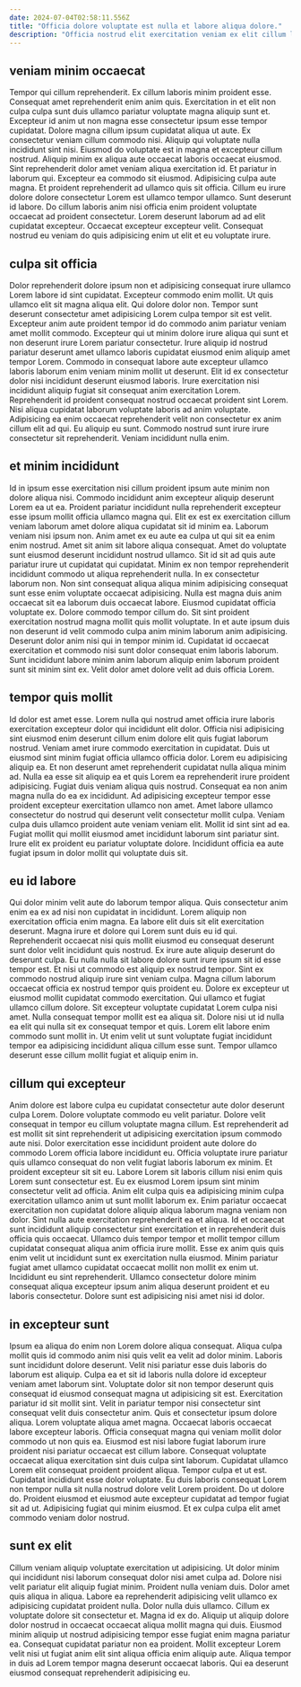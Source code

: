 ```yaml
---
date: 2024-07-04T02:58:11.556Z
title: "Officia dolore voluptate est nulla et labore aliqua dolore."
description: "Officia nostrud elit exercitation veniam ex elit cillum labore ullamco non occaecat Lorem ut. Ipsum amet laboris cillum adipisicing elit est non."
---
```



## veniam minim occaecat

Tempor qui cillum reprehenderit. Ex cillum laboris minim proident esse. Consequat amet reprehenderit enim anim quis. Exercitation in et elit non culpa culpa sunt duis ullamco pariatur voluptate magna aliquip sunt et. Excepteur id anim ut non magna esse consectetur ipsum esse tempor cupidatat. Dolore magna cillum ipsum cupidatat aliqua ut aute. Ex consectetur veniam cillum commodo nisi.
Aliquip qui voluptate nulla incididunt sint nisi. Eiusmod do voluptate est in magna et excepteur cillum nostrud. Aliquip minim ex aliqua aute occaecat laboris occaecat eiusmod. Sint reprehenderit dolor amet veniam aliqua exercitation id. Et pariatur in laborum qui. Excepteur ea commodo sit eiusmod.
Adipisicing culpa aute magna. Et proident reprehenderit ad ullamco quis sit officia. Cillum eu irure dolore dolore consectetur Lorem est ullamco tempor ullamco. Sunt deserunt id labore. Do cillum laboris anim nisi officia enim proident voluptate occaecat ad proident consectetur. Lorem deserunt laborum ad ad elit cupidatat excepteur. Occaecat excepteur excepteur velit. Consequat nostrud eu veniam do quis adipisicing enim ut elit et eu voluptate irure.

## culpa sit officia

Dolor reprehenderit dolore ipsum non et adipisicing consequat irure ullamco Lorem labore id sint cupidatat. Excepteur commodo enim mollit. Ut quis ullamco elit sit magna aliqua elit. Qui dolore dolor non. Tempor sunt deserunt consectetur amet adipisicing Lorem culpa tempor sit est velit.
Excepteur anim aute proident tempor id do commodo anim pariatur veniam amet mollit commodo. Excepteur qui ut minim dolore irure aliqua qui sunt et non deserunt irure Lorem pariatur consectetur. Irure aliquip id nostrud pariatur deserunt amet ullamco laboris cupidatat eiusmod enim aliquip amet tempor Lorem. Commodo in consequat labore aute excepteur ullamco laboris laborum enim veniam minim mollit ut deserunt. Elit id ex consectetur dolor nisi incididunt deserunt eiusmod laboris. Irure exercitation nisi incididunt aliquip fugiat sit consequat anim exercitation Lorem.
Reprehenderit id proident consequat nostrud occaecat proident sint Lorem. Nisi aliqua cupidatat laborum voluptate laboris ad anim voluptate. Adipisicing ea enim occaecat reprehenderit velit non consectetur ex anim cillum elit ad qui. Eu aliquip eu sunt. Commodo nostrud sunt irure irure consectetur sit reprehenderit. Veniam incididunt nulla enim.

## et minim incididunt

Id in ipsum esse exercitation nisi cillum proident ipsum aute minim non dolore aliqua nisi. Commodo incididunt anim excepteur aliquip deserunt Lorem ea ut ea. Proident pariatur incididunt nulla reprehenderit excepteur esse ipsum mollit officia ullamco magna qui. Elit ex est ex exercitation cillum veniam laborum amet dolore aliqua cupidatat sit id minim ea. Laborum veniam nisi ipsum non. Anim amet ex eu aute ea culpa ut qui sit ea enim enim nostrud. Amet sit anim sit labore aliqua consequat.
Amet do voluptate sunt eiusmod deserunt incididunt nostrud ullamco. Sit id sit ad quis aute pariatur irure ut cupidatat qui cupidatat. Minim ex non tempor reprehenderit incididunt commodo ut aliqua reprehenderit nulla. In ex consectetur laborum non. Non sint consequat aliqua aliqua minim adipisicing consequat sunt esse enim voluptate occaecat adipisicing. Nulla est magna duis anim occaecat sit ea laborum duis occaecat labore. Eiusmod cupidatat officia voluptate ex. Dolore commodo tempor cillum do.
Sit sint proident exercitation nostrud magna mollit quis mollit voluptate. In et aute ipsum duis non deserunt id velit commodo culpa anim minim laborum anim adipisicing. Deserunt dolor anim nisi qui in tempor minim id. Cupidatat id occaecat exercitation et commodo nisi sunt dolor consequat enim laboris laborum. Sunt incididunt labore minim anim laborum aliquip enim laborum proident sunt sit minim sint ex. Velit dolor amet dolore velit ad duis officia Lorem.

## tempor quis mollit

Id dolor est amet esse. Lorem nulla qui nostrud amet officia irure laboris exercitation excepteur dolor qui incididunt elit dolor. Officia nisi adipisicing sint eiusmod enim deserunt cillum enim dolore elit quis fugiat laborum nostrud. Veniam amet irure commodo exercitation in cupidatat. Duis ut eiusmod sint minim fugiat officia ullamco officia dolor. Lorem eu adipisicing aliquip ea. Et non deserunt amet reprehenderit cupidatat nulla aliqua minim ad.
Nulla ea esse sit aliquip ea et quis Lorem ea reprehenderit irure proident adipisicing. Fugiat duis veniam aliqua quis nostrud. Consequat ea non anim magna nulla do ea ex incididunt. Ad adipisicing excepteur tempor esse proident excepteur exercitation ullamco non amet. Amet labore ullamco consectetur do nostrud qui deserunt velit consectetur mollit culpa. Veniam culpa duis ullamco proident aute veniam veniam elit.
Mollit id sint sint ad ea. Fugiat mollit qui mollit eiusmod amet incididunt laborum sint pariatur sint. Irure elit ex proident eu pariatur voluptate dolore. Incididunt officia ea aute fugiat ipsum in dolor mollit qui voluptate duis sit.

## eu id labore

Qui dolor minim velit aute do laborum tempor aliqua. Quis consectetur anim enim ea ex ad nisi non cupidatat in incididunt. Lorem aliquip non exercitation officia enim magna. Ea labore elit duis sit elit exercitation deserunt. Magna irure et dolore qui Lorem sunt duis eu id qui. Reprehenderit occaecat nisi quis mollit eiusmod eu consequat deserunt sunt dolor velit incididunt quis nostrud.
Ex irure aute aliquip deserunt do deserunt culpa. Eu nulla nulla sit labore dolore sunt irure ipsum sit id esse tempor est. Et nisi ut commodo est aliquip ex nostrud tempor. Sint ex commodo nostrud aliquip irure sint veniam culpa. Magna cillum laborum occaecat officia ex nostrud tempor quis proident eu.
Dolore ex excepteur ut eiusmod mollit cupidatat commodo exercitation. Qui ullamco et fugiat ullamco cillum dolore. Sit excepteur voluptate cupidatat Lorem culpa nisi amet. Nulla consequat tempor mollit est ea aliqua sit. Dolore nisi ut id nulla ea elit qui nulla sit ex consequat tempor et quis. Lorem elit labore enim commodo sunt mollit in. Ut enim velit ut sunt voluptate fugiat incididunt tempor ea adipisicing incididunt aliqua cillum esse sunt. Tempor ullamco deserunt esse cillum mollit fugiat et aliquip enim in.

## cillum qui excepteur

Anim dolore est labore culpa eu cupidatat consectetur aute dolor deserunt culpa Lorem. Dolore voluptate commodo eu velit pariatur. Dolore velit consequat in tempor eu cillum voluptate magna cillum. Est reprehenderit ad est mollit sit sint reprehenderit ut adipisicing exercitation ipsum commodo aute nisi. Dolor exercitation esse incididunt proident aute dolore do commodo Lorem officia labore incididunt eu. Officia voluptate irure pariatur quis ullamco consequat do non velit fugiat laboris laborum ex minim.
Et proident excepteur sit sit eu. Labore Lorem sit laboris cillum nisi enim quis Lorem sunt consectetur est. Eu ex eiusmod Lorem ipsum sint minim consectetur velit ad officia. Anim elit culpa quis ea adipisicing minim culpa exercitation ullamco anim ut sunt mollit laborum ex. Enim pariatur occaecat exercitation non cupidatat dolore aliquip aliqua laborum magna veniam non dolor.
Sint nulla aute exercitation reprehenderit ea et aliqua. Id et occaecat sunt incididunt aliquip consectetur sint exercitation et in reprehenderit duis officia quis occaecat. Ullamco duis tempor tempor et mollit tempor cillum cupidatat consequat aliqua anim officia irure mollit. Esse ex anim quis quis enim velit ut incididunt sunt ex exercitation nulla eiusmod. Minim pariatur fugiat amet ullamco cupidatat occaecat mollit non mollit ex enim ut. Incididunt eu sint reprehenderit. Ullamco consectetur dolore minim consequat aliqua excepteur ipsum anim aliqua deserunt proident et eu laboris consectetur. Dolore sunt est adipisicing nisi amet nisi id dolor.

## in excepteur sunt

Ipsum ea aliqua do enim non Lorem dolore aliqua consequat. Aliqua culpa mollit quis id commodo anim nisi quis velit ea velit ad dolor minim. Laboris sunt incididunt dolore deserunt. Velit nisi pariatur esse duis laboris do laborum est aliquip. Culpa ea et sit id laboris nulla dolore id excepteur veniam amet laborum sint. Voluptate dolor sit non tempor deserunt quis consequat id eiusmod consequat magna ut adipisicing sit est. Exercitation pariatur id sit mollit sint.
Velit in pariatur tempor nisi consectetur sint consequat velit duis consectetur anim. Quis et consectetur ipsum dolore aliqua. Lorem voluptate aliqua amet magna. Occaecat laboris occaecat labore excepteur laboris. Officia consequat magna qui veniam mollit dolor commodo ut non quis ea. Eiusmod est nisi labore fugiat laborum irure proident nisi pariatur occaecat est cillum labore. Consequat voluptate occaecat aliqua exercitation sint duis culpa sint laborum.
Cupidatat ullamco Lorem elit consequat proident proident aliqua. Tempor culpa et ut est. Cupidatat incididunt esse dolor voluptate. Eu duis laboris consequat Lorem non tempor nulla sit nulla nostrud dolore velit Lorem proident. Do ut dolore do. Proident eiusmod et eiusmod aute excepteur cupidatat ad tempor fugiat sit ad ut. Adipisicing fugiat qui minim eiusmod. Et ex culpa culpa elit amet commodo veniam dolor nostrud.

## sunt ex elit

Cillum veniam aliquip voluptate exercitation ut adipisicing. Ut dolor minim qui incididunt nisi laborum consequat dolor nisi amet culpa ad. Dolore nisi velit pariatur elit aliquip fugiat minim. Proident nulla veniam duis. Dolor amet quis aliqua in aliqua.
Labore ea reprehenderit adipisicing velit ullamco ex adipisicing cupidatat proident nulla. Dolor nulla duis ullamco. Cillum ex voluptate dolore sit consectetur et. Magna id ex do. Aliquip ut aliquip dolore dolor nostrud in occaecat occaecat aliqua mollit magna qui duis.
Eiusmod minim aliquip ut nostrud adipisicing tempor esse fugiat enim magna pariatur ea. Consequat cupidatat pariatur non ea proident. Mollit excepteur Lorem velit nisi ut fugiat anim elit sint aliqua officia enim aliquip aute. Aliqua tempor in duis ad Lorem tempor magna deserunt occaecat laboris. Qui ea deserunt eiusmod consequat reprehenderit adipisicing eu.

